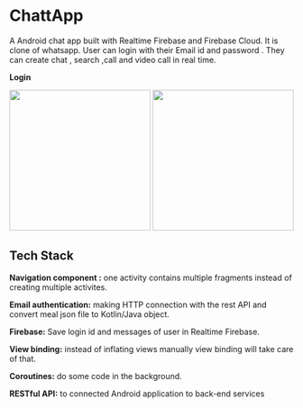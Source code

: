 # ChattApp
A Android chat app built with Realtime Firebase and Firebase Cloud. It is clone of whatsapp. User can login with their Email id and password . They can create chat , search ,call and video call in real time.




**Login**

<img src="https://user-images.githubusercontent.com/101570374/192275752-de4baf70-e375-454c-a10a-78f91c2d1ad1.jpg" width="250">

<img src="https://user-images.githubusercontent.com/101570374/192265127-8e5f8007-5e5d-4821-9071-e62ad111a02b.jpg" width="250">

## Tech Stack
**Navigation component :** one activity contains multiple fragments instead of creating multiple activites.

**Email authentication:** making HTTP connection with the rest API and convert meal json file to Kotlin/Java object.
 
**Firebase:** Save login id and messages of user in Realtime Firebase.

**View binding:** instead of inflating views manually view binding will take care of that.

**Coroutines:** do some code in the background.
 
**RESTful API:**  to connected Android application to back-end services
